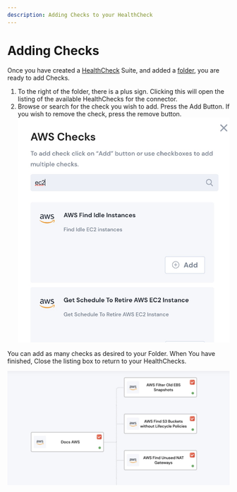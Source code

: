 ```yaml
---
description: Adding Checks to your HealthCheck
---
```


# Adding Checks

Once you have created a [HealthCheck](./) Suite, and added a [folder](create-a-healthcheck-folder.md), you are ready to add Checks.

1. To the right of the folder, there is a plus sign.  Clicking this will open the listing of the available HealthChecks for the connector.
2. Browse or search for the check you wish to add.  Press the Add Button.  If you wish to remove the check, press the remove button.![](<../../.gitbook/assets/image (15).png>)

You can add as many checks as desired to your Folder. When You have finished, Close the listing box to return to your HealthChecks.

![](<../../.gitbook/assets/image (2).png>)

